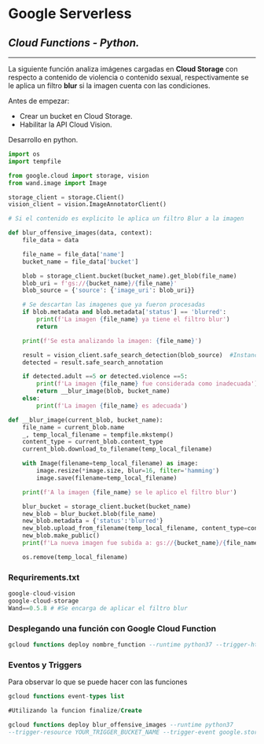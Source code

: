 # Google Serverless

## ***Cloud Functions - Python.***

---

La siguiente función analiza imágenes cargadas en **Cloud Storage** con respecto a contenido de violencia o contenido sexual, respectivamente se le aplica un filtro **blur** si la imagen cuenta con las condiciones.

Antes de empezar:

- Crear un bucket en Cloud Storage.
- Habilitar la API Cloud Vision.

Desarrollo en python.

```python
import os
import tempfile

from google.cloud import storage, vision
from wand.image import Image

storage_client = storage.Client()
vision_client = vision.ImageAnnotatorClient()

# Si el contenido es explicito le aplica un filtro Blur a la imagen

def blur_offensive_images(data, context):
    file_data = data

    file_name = file_data['name']
    bucket_name = file_data['bucket']

    blob = storage_client.bucket(bucket_name).get_blob(file_name)
    blob_uri = f'gs://{bucket_name}/{file_name}'
    blob_source = {'source': {'image_uri': blob_uri}}

    # Se descartan las imagenes que ya fueron procesadas
    if blob.metadata and blob.metadata['status'] == 'blurred':
        print(f'La imagen {file_name} ya tiene el filtro blur')
        return

    print(f'Se esta analizando la imagen: {file_name}')

    result = vision_client.safe_search_detection(blob_source)  #Instancia del metodo detection
    detected = result.safe_search_annotation

    if detected.adult ==5 or detected.violence ==5:
        print(f'La imagen {file_name} fue considerada como inadecuada')
        return __blur_image(blob, bucket_name)
    else:
        print(f'La imagen {file_name} es adecuada')

def __blur_image(current_blob, bucket_name):
    file_name = current_blob.name
    _, temp_local_filename = tempfile.mkstemp()
    content_type = current_blob.content_type
    current_blob.download_to_filename(temp_local_filename)

    with Image(filename=temp_local_filename) as image:
        image.resize(*image.size, blur=16, filter='hamming')
        image.save(filename=temp_local_filename)

    print(f'A la imagen {file_name} se le aplico el filtro blur')

    blur_bucket = storage_client.bucket(bucket_name)
    new_blob = blur_bucket.blob(file_name)
    new_blob.metadata = {'status':'blurred'}
    new_blob.upload_from_filename(temp_local_filename, content_type=content_type)
    new_blob.make_public()
    print(f'La nueva imagen fue subida a: gs://{bucket_name}/{file_name}')

    os.remove(temp_local_filename)
```

### Requrirements.txt

```python
google-cloud-vision
google-cloud-storage
Wand==0.5.8 # #Se encarga de aplicar el filtro blur
```

### Desplegando una función con Google Cloud Function

```sql
gcloud functions deploy nombre_function --runtime python37 --trigger-http
```

### **Eventos y Triggers**

Para observar lo que se puede hacer con las funciones

```sql
gcloud functions event-types list

#Utilizando la funcion finalize/Create

gcloud functions deploy blur_offensive_images --runtime python37 
--trigger-resource YOUR_TRIGGER_BUCKET_NAME --trigger-event google.storage.object.finalize
```